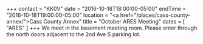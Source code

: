 +++
contact = "KK0V"
date = "2016-10-18T18:00:00-05:00"
endTime = "2016-10-18T19:00:00-05:00"
location = "<a href=\"/places/cass-county-annex/\">Cass County Annex</a>"
title = "October ARES Meeting"
dates = [ "ARES" ]
+++
We meet in the basement meeting room. Please enter through the north
doors adjacent to the 2nd Ave S parking lot.
